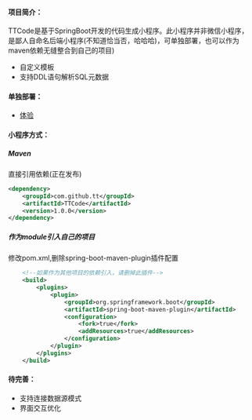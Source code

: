 #### 项目简介：
TTCode是基于SpringBoot开发的代码生成小程序。此小程序并非微信小程序，是鄙人自命名后端小程序(不知道恰当否，哈哈哈)，可单独部署，也可以作为maven依赖无缝整合到自己的项目)

- 自定义模板
- 支持DDL语句解析SQL元数据

#### 单独部署：
- [体验](http://118.126.105.207:8080/code.html)

#### 小程序方式：
##### Maven
直接引用依赖(正在发布)
```xml
<dependency>
    <groupId>com.github.tt</groupId>
    <artifactId>TTCode</artifactId>
    <version>1.0.0</version>
</dependency>
```
##### 作为module引入自己的项目

修改pom.xml,删除spring-boot-maven-plugin插件配置
```xml
	<!--如果作为其他项目的依赖引入，请删掉此插件-->
    <build>
        <plugins>
            <plugin>
                <groupId>org.springframework.boot</groupId>
                <artifactId>spring-boot-maven-plugin</artifactId>
                <configuration>
                    <fork>true</fork>
                    <addResources>true</addResources>
                </configuration>
            </plugin>
        </plugins>
    </build>
```

#### 待完善：

- 支持连接数据源模式
- 界面交互优化
